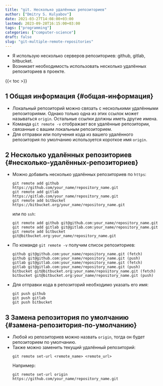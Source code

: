 ```yaml
---
title: "git. Несколько удалённых репозиториев"
author: ["Dmitry S. Kulyabov"]
date: 2021-03-27T14:08:00+03:00
lastmod: 2023-09-28T16:15:00+03:00
tags: ["programming"]
categories: ["computer-science"]
draft: false
slug: "git-multiple-remote-repositories"
---
```


-   Я использую несколько серверов репозиториев: github, gitlab, bitbucket.
-   Возникает необходимость использовать несколько удалённых репозиториев в проекте.

<!--more-->

{{< toc >}}


## <span class="section-num">1</span> Общая информация {#общая-информация}

-   Локальный репозиторий можно связать с несколькими удалёнными репозиториями. Однако только одна из этих ссылок может называться `origin`. Остальные ссылки должны иметь другие имена.
-   Команда `git remote -v` отображает все удалённые репозитории, связанные с вашим локальным репозиторием.
-   Для отправки или получения кода из вашего удалённого репозитория по умолчанию используется короткое имя `origin`.


## <span class="section-num">2</span> Несколько удалённых репозиториев {#несколько-удалённых-репозиториев}

-   Можно добавить несколько удалённых репозиториев по `https`:
    ```shell
    git remote add github https://github.com/your_name/repository_name.git
    git remote add gitlab https://gitlab.com/your_name/repository_name.git
    git remote add bitbucket https://bitbucket.org/your_name/repository_name.git
    ```
    или по `ssh`:
    ```shell
    git remote add github git@github.com:your_name/repository_name.git
    git remote add gitlab git@gitlab.com:your_name/repository_name.git
    git remote add bitbucket git@bitbucket.org:your_name/repository_name.git
    ```
-   По команде `git remote -v` получим список репозиториев:
    ```shell
    github git@github.com:your_name/repository_name.git (fetch)
    github git@github.com:your_name/repository_name.git (push)
    gitlab git@gitlab.com:your_name/repository_name.git (fetch)
    gitlab git@gitlab.com:your_name/repository_name.git (push)
    bitbucket git@bitbucket.org:your_name/repository_name.git (fetch)
    bitbucket git@bitbucket.org:your_name/repository_name.git (push)
    ```
-   Для отправки кода в репозиторий необходимо указать его имя:
    ```shell
    git push github
    git push gitlab
    git push bitbucket
    ```


## <span class="section-num">3</span> Замена репозитория по умолчанию {#замена-репозитория-по-умолчанию}

-   Любой из репозиториев можно назвать `origin`, тогда он будет репозиторием по умолчанию.
-   Также можно заменить текущий удалённый репозиторий:
    ```shell
    git remote set-url <remote_name> <remote_url>
    ```
    Например:
    ```shell
    git remote set-url origin https://github.com/your_name/repository_name.git
    ```
